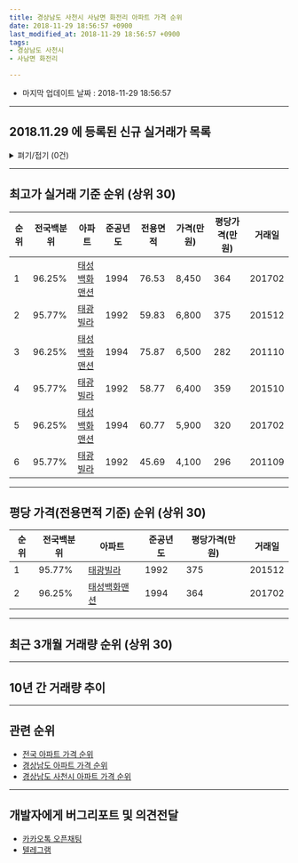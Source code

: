 ```yaml
---
title: 경상남도 사천시 사남면 화전리 아파트 가격 순위
date: 2018-11-29 18:56:57 +0900
last_modified_at: 2018-11-29 18:56:57 +0900
tags:
- 경상남도 사천시
- 사남면 화전리

---
```


* 마지막 업데이트 날짜 : 2018-11-29 18:56:57

---

## 2018.11.29 에 등록된 신규 실거래가 목록

<details>
<summary>펴기/접기 (0건)</summary>
<div markdown="1">

|아파트|준공년도|전용면적|가격(만원)|평당가격(만원)|거래일|전국백분위|
|---|---|---|---|---|---|---|
|없음|||||||


</div>
</details>

---

## 최고가 실거래 기준 순위 (상위 30)


|순위|전국백분위|아파트|준공년도|전용면적|가격(만원)|평당가격(만원)|거래일|
|---|---|---|---|---|---|---|---|
|1|96.25%|[태성백화맨션](https://search.naver.com/search.naver?query=%EA%B2%BD%EC%83%81%EB%82%A8%EB%8F%84+%EC%82%AC%EC%B2%9C%EC%8B%9C+%EC%82%AC%EB%82%A8%EB%A9%B4+%ED%99%94%EC%A0%84%EB%A6%AC+%ED%83%9C%EC%84%B1%EB%B0%B1%ED%99%94%EB%A7%A8%EC%85%98)|1994|76.53|8,450|364|201702|
|2|95.77%|[태광빌라](https://search.naver.com/search.naver?query=%EA%B2%BD%EC%83%81%EB%82%A8%EB%8F%84+%EC%82%AC%EC%B2%9C%EC%8B%9C+%EC%82%AC%EB%82%A8%EB%A9%B4+%ED%99%94%EC%A0%84%EB%A6%AC+%ED%83%9C%EA%B4%91%EB%B9%8C%EB%9D%BC)|1992|59.83|6,800|375|201512|
|3|96.25%|[태성백화맨션](https://search.naver.com/search.naver?query=%EA%B2%BD%EC%83%81%EB%82%A8%EB%8F%84+%EC%82%AC%EC%B2%9C%EC%8B%9C+%EC%82%AC%EB%82%A8%EB%A9%B4+%ED%99%94%EC%A0%84%EB%A6%AC+%ED%83%9C%EC%84%B1%EB%B0%B1%ED%99%94%EB%A7%A8%EC%85%98)|1994|75.87|6,500|282|201110|
|4|95.77%|[태광빌라](https://search.naver.com/search.naver?query=%EA%B2%BD%EC%83%81%EB%82%A8%EB%8F%84+%EC%82%AC%EC%B2%9C%EC%8B%9C+%EC%82%AC%EB%82%A8%EB%A9%B4+%ED%99%94%EC%A0%84%EB%A6%AC+%ED%83%9C%EA%B4%91%EB%B9%8C%EB%9D%BC)|1992|58.77|6,400|359|201510|
|5|96.25%|[태성백화맨션](https://search.naver.com/search.naver?query=%EA%B2%BD%EC%83%81%EB%82%A8%EB%8F%84+%EC%82%AC%EC%B2%9C%EC%8B%9C+%EC%82%AC%EB%82%A8%EB%A9%B4+%ED%99%94%EC%A0%84%EB%A6%AC+%ED%83%9C%EC%84%B1%EB%B0%B1%ED%99%94%EB%A7%A8%EC%85%98)|1994|60.77|5,900|320|201702|
|6|95.77%|[태광빌라](https://search.naver.com/search.naver?query=%EA%B2%BD%EC%83%81%EB%82%A8%EB%8F%84+%EC%82%AC%EC%B2%9C%EC%8B%9C+%EC%82%AC%EB%82%A8%EB%A9%B4+%ED%99%94%EC%A0%84%EB%A6%AC+%ED%83%9C%EA%B4%91%EB%B9%8C%EB%9D%BC)|1992|45.69|4,100|296|201109|


---

## 평당 가격(전용면적 기준) 순위 (상위 30)


|순위|전국백분위|아파트|준공년도|평당가격(만원)|거래일|
|---|---|---|---|---|---|
|1|95.77%|[태광빌라](https://search.naver.com/search.naver?query=%EA%B2%BD%EC%83%81%EB%82%A8%EB%8F%84+%EC%82%AC%EC%B2%9C%EC%8B%9C+%EC%82%AC%EB%82%A8%EB%A9%B4+%ED%99%94%EC%A0%84%EB%A6%AC+%ED%83%9C%EA%B4%91%EB%B9%8C%EB%9D%BC)|1992|375|201512|
|2|96.25%|[태성백화맨션](https://search.naver.com/search.naver?query=%EA%B2%BD%EC%83%81%EB%82%A8%EB%8F%84+%EC%82%AC%EC%B2%9C%EC%8B%9C+%EC%82%AC%EB%82%A8%EB%A9%B4+%ED%99%94%EC%A0%84%EB%A6%AC+%ED%83%9C%EC%84%B1%EB%B0%B1%ED%99%94%EB%A7%A8%EC%85%98)|1994|364|201702|


---

## 최근 3개월 거래량 순위 (상위 30)


<div style="width:100%;">
    <canvas id="deal_count_ranking" height="250"></canvas>
</div>


<script>
new Chart(document.getElementById("deal_count_ranking"), {
    type: 'horizontalBar',
    data: {
        labels: ['태성백화맨션'],
        datasets: [{
            label: '실거래 수',
            data: [1],
            borderColor: "rgba(255, 0, 128, 1)",
            backgroundColor: "rgba(255, 0, 128, 0.5)",
            fill: false,
        }]
    },
    options: {
        responsive: true,
        title: {
            display: true,
            text: '최근 3개월 거래량 순위'
        },
        tooltips: {
            mode: 'index',
            intersect: false,
            callbacks: {
                title: function(tooltipItems, data) {
                    return "실거래 수:";
                },
                label: function(tooltipItem, data) {
                    return data.labels[tooltipItem.index] + ": " + tooltipItem.xLabel;
                }
            }
        },
        hover: {
            mode: 'nearest',
            intersect: true
        },
        scales: {
            xAxes: [{
                display: true,
                scaleLabel: {
                    display: true,
                    labelString: '실거래 수'
                },
                ticks: {
                    suggestedMin: 0,
                }
            }],
            yAxes: [{
                display: true,
                ticks: {
                    autoSkip: false,
                    callback: function(value, index, values) {
                        if (value.length > 15)
                            return value.substr(0, 13) + "...";
                        else
                            return value;
                    }
                },
                scaleLabel: {
                    display: false,
                }
            }]
        }
    }
});

</script>


---

## 10년 간 거래량 추이


<div style="width:100%;">
    <canvas id="deal_progress" height="250"></canvas>
</div>

<script>
new Chart(document.getElementById("deal_progress"), {
    type: 'line',
    data: {
        labels: ['200811','200812','200901','200902','200903','200904','200905','200906','200907','200908','200909','200910','200911','200912','201001','201002','201003','201004','201005','201006','201007','201008','201009','201010','201011','201012','201101','201102','201103','201104','201105','201106','201107','201108','201109','201110','201111','201112','201201','201202','201203','201204','201205','201206','201207','201208','201209','201210','201211','201212','201301','201302','201303','201304','201305','201306','201307','201308','201309','201310','201311','201312','201401','201402','201403','201404','201405','201406','201407','201408','201409','201410','201411','201412','201501','201502','201503','201504','201505','201506','201507','201508','201509','201510','201511','201512','201601','201602','201603','201604','201605','201606','201607','201608','201609','201610','201611','201612','201701','201702','201703','201704','201705','201706','201707','201708','201709','201710','201711','201712','201801','201802','201803','201804','201805','201806','201807','201808','201809','201810','201811'],
        datasets: [{
            label: '실거래 수',
            pointRadius: 1,
            data: [1, 0, 0, 0, 0, 0, 0, 0, 0, 0, 0, 1, 1, 0, 0, 1, 2, 0, 0, 0, 1, 2, 3, 0, 0, 1, 0, 0, 0, 0, 2, 1, 0, 1, 1, 1, 0, 1, 0, 0, 0, 0, 0, 0, 0, 0, 0, 0, 0, 1, 2, 0, 1, 0, 0, 0, 0, 0, 0, 0, 0, 2, 1, 1, 0, 0, 1, 0, 1, 0, 0, 0, 0, 0, 0, 0, 0, 0, 0, 0, 0, 1, 0, 3, 0, 1, 0, 1, 0, 0, 0, 1, 0, 0, 0, 0, 0, 0, 0, 2, 0, 2, 0, 0, 0, 0, 0, 0, 0, 0, 0, 0, 0, 0, 0, 0, 0, 0, 0, 1, 0],
            borderColor: "rgba(255, 201, 14, 1)",
            backgroundColor: "rgba(255, 201, 14, 0.5)",
            fill: true,
        }]
    },
    options: {
        responsive: true,
        title: {
            display: true,
            text: '10년간 거래량 추이'
        },
        tooltips: {
            mode: 'index',
            intersect: false,
        },
        hover: {
            mode: 'nearest',
            intersect: true
        },
        scales: {
            xAxes: [{
                display: true,
                scaleLabel: {
                    display: true,
                    labelString: '년/월'
                }
            }],
            yAxes: [{
                display: true,
                ticks: {
                    suggestedMin: 0,
                },
                scaleLabel: {
                    display: true,
                    labelString: '실거래 수'
                }
            }]
        }
    }
});

</script>


---

## 관련 순위

- [전국 아파트 가격 순위](https://inasie.github.io/apt-ranking/전국)
- [경상남도 아파트 가격 순위](https://inasie.github.io/apt-ranking/경상남도)
- [경상남도 사천시 아파트 가격 순위](https://inasie.github.io/apt-ranking/경상남도-사천시)


---

## 개발자에게 버그리포트 및 의견전달

- [카카오톡 오픈채팅](https://open.kakao.com/o/gLJUAP4)
- [텔레그램](https://t.me/inasie)

